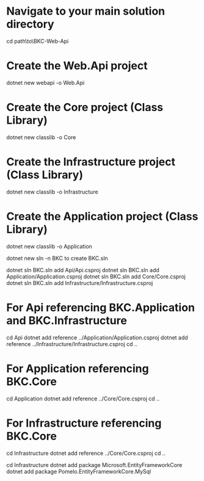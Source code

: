 # Navigate to your main solution directory
cd path\to\BKC-Web-Api

# Create the Web.Api project
dotnet new webapi -o Web.Api

# Create the Core project (Class Library)
dotnet new classlib -o Core

# Create the Infrastructure project (Class Library)
dotnet new classlib -o Infrastructure

# Create the Application project (Class Library)
dotnet new classlib -o Application


dotnet new sln -n BKC to create BKC.sln


dotnet sln BKC.sln  add Api/Api.csproj
dotnet sln BKC.sln add Application/Application.csproj
dotnet sln BKC.sln add Core/Core.csproj
dotnet sln BKC.sln add Infrastructure/Infrastructure.csproj


# For Api referencing BKC.Application and BKC.Infrastructure
cd Api
dotnet add reference ../Application/Application.csproj
dotnet add reference ../Infrastructure/Infrastructure.csproj
cd ..

# For Application referencing BKC.Core
cd Application
dotnet add reference ../Core/Core.csproj
cd ..

# For Infrastructure referencing BKC.Core
cd Infrastructure
dotnet add reference ../Core/Core.csproj
cd ..


cd Infrastructure
dotnet add package Microsoft.EntityFrameworkCore
dotnet add package Pomelo.EntityFrameworkCore.MySql

